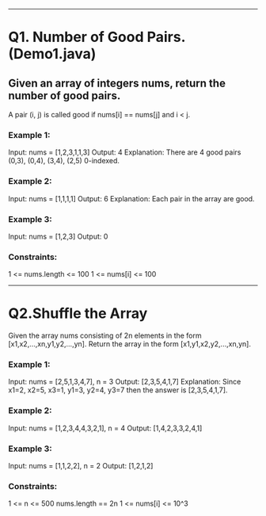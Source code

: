 
____________________________________________________________________________
# Q1. Number of Good Pairs. (Demo1.java)
 ## Given an array of integers nums, return the number of good pairs.
  A pair (i, j) is called good if nums[i] == nums[j] and i < j.

### Example 1:
 Input: nums = [1,2,3,1,1,3]
 Output: 4
 Explanation: There are 4 good pairs (0,3), (0,4), (3,4), (2,5) 0-indexed.

### Example 2:
 Input: nums = [1,1,1,1]
 Output: 6
 Explanation: Each pair in the array are good.

 ### Example 3:
 Input: nums = [1,2,3]
 Output: 0

 ### Constraints:
 1 <= nums.length <= 100
 1 <= nums[i] <= 100

 _____________________________________________________________________________________
 # Q2.Shuffle the Array
  Given the array nums consisting of 2n elements in the form [x1,x2,...,xn,y1,y2,...,yn].
  Return the array in the form [x1,y1,x2,y2,...,xn,yn].

### Example 1:
Input: nums = [2,5,1,3,4,7], n = 3
Output: [2,3,5,4,1,7] 
Explanation: Since x1=2, x2=5, x3=1, y1=3, y2=4, y3=7 then the answer is [2,3,5,4,1,7].

### Example 2:
Input: nums = [1,2,3,4,4,3,2,1], n = 4
Output: [1,4,2,3,3,2,4,1]

### Example 3:
Input: nums = [1,1,2,2], n = 2
Output: [1,2,1,2]
 
### Constraints:
1 <= n <= 500
nums.length == 2n
1 <= nums[i] <= 10^3